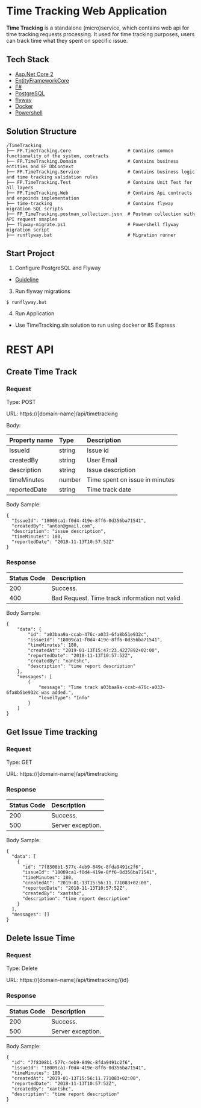 # Time Tracking Web Application

**Time Tracking** is a standalone (micro)service, which contains web api for time tracking requests processing.
It used for time tracking purposes, users can track time what they spent on specific issue.

## Tech Stack
* [Asp.Net Core 2](https://docs.microsoft.com/en-us/aspnet/core/?view=aspnetcore-2.1)
* [EntityFrameworkCore](https://docs.microsoft.com/en-us/ef/core/)
* [F#](https://fsharp.org/)
* [PostgreSQL](https://www.postgresql.org/)
* [flyway](https://flywaydb.org/)
* [Docker](https://www.docker.com/)
* [Powershell](https://docs.microsoft.com/en-us/powershell/scripting/overview?view=powershell-6)

## Solution Structure

```
/TimeTracking
├── FP.TimeTracking.Core                     # Contains common functionality of the system, contracts
├── FP.TimeTracking.Domain                   # Contains business entities and EF DbContext
├── FP.TimeTracking.Service                  # Contains business logic and time tracking validation rules
├── FP.TimeTracking.Test                     # Contains Unit Test for all layers
├── FP.TimeTracking.Web                      # Contains Api contracts and enpoinds implementation
├── time-tracking                            # Contains flyway migration SQL scripts
├── FP_TimeTracking.postman_collection.json  # Postman collection with API request smaples
├── flyway-migrate.ps1                       # Powershell flyway migration script
├── runflyway.bat                            # Migration runner
```

## Start Project
1. Configure PostgreSQL and Flyway
* [Guideline](https://github.com/khdevnet/postgres-tools/tree/master/flyway)
3. Run flyway migrations
```
$ runflyway.bat
```
4. Run Application
* Use TimeTracking.sln solution to run using docker or IIS Express

# REST API
## Create Time Track
### Request

Type: POST

URL: https://[domain-name]/api/timetracking

Body:

| Property name       | Type           | Description  |
| ------------------- |:-------------- |:-----|
| IssueId             | string         | Issue id |
| createdBy           | string         | User Email |
| description         | string         | Issue description |
| timeMinutes         | number         | Time spent on issue in minutes |
| reportedDate        | string         | Time track date |

Body Sample:
```
{
  "IssueId": "18009ca1-f0d4-419e-8ff6-0d356ba71541",
  "createdBy": "anton@gmail.com",
  "description": "issue description",
  "timeMinutes": 180,
  "reportedDate": "2018-11-13T10:57:52Z"
}
```
### Response

| Status Code | Description  |
| -------------|:-----|
| 200     | Success.|
| 400     | Bad Request. Time track information not valid |

Body Sample:
```
{
    "data": {
        "id": "a03baa9a-ccab-476c-a033-6fa8b51e932c",
        "issueId": "18009ca1-f0d4-419e-8ff6-0d356ba71541",
        "timeMinutes": 180,
        "createdAt": "2019-01-13T15:47:23.4227892+02:00",
        "reportedDate": "2018-11-13T10:57:52Z",
        "createdBy": "xantshc",
        "description": "time report description"
    },
    "messages": [
        {
            "message": "Time track a03baa9a-ccab-476c-a033-6fa8b51e932c was added.",
            "levelType": "Info"
        }
    ]
}
```
## Get Issue Time tracking
### Request
Type: GET

URL: https://[domain-name]/api/timetracking

### Response
| Status Code | Description  |
| -------------|:-----|
| 200     | Success. |
| 500     | Server exception. |

Body Sample:
```
{
  "data": [
    {
      "id": "7f8308b1-577c-4eb9-849c-8fda9491c2f6",
      "issueId": "18009ca1-f0d4-419e-8ff6-0d356ba71541",
      "timeMinutes": 180,
      "createdAt": "2019-01-13T15:56:11.771083+02:00",
      "reportedDate": "2018-11-13T10:57:52Z",
      "createdBy": "xantshc",
      "description": "time report description"
    }
  ],
  "messages": []
}
```

## Delete Issue Time
### Request
Type: Delete

URL: https://[domain-name]/api/timetracking/{id}

### Response
| Status Code | Description  |
| -------------|:-----|
| 200     | Success. |
| 500     | Server exception. |

Body Sample:
```
{
  "id": "7f8308b1-577c-4eb9-849c-8fda9491c2f6",
  "issueId": "18009ca1-f0d4-419e-8ff6-0d356ba71541",
  "timeMinutes": 180,
  "createdAt": "2019-01-13T15:56:11.771083+02:00",
  "reportedDate": "2018-11-13T10:57:52Z",
  "createdBy": "xantshc",
  "description": "time report description"
}
```
